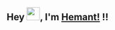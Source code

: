 ## Hey <img src="https://raw.githubusercontent.com/parth-27/hemant1491/master/Hi.gif" width="30px">, I'm [Hemant!](https://github.com/hemant1491) !!
